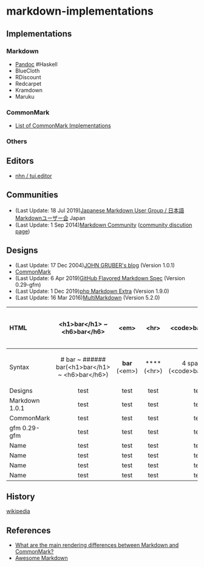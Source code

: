 # markdown-implementations

## Implementations
### Markdown
- [Pandoc](https://github.com/jgm/pandoc) #Haskell
- BlueCloth
- RDiscount
- Redcarpet
- Kramdown
- Maruku

### CommonMark
- [List of CommonMark Implementations](https://github.com/commonmark/commonmark-spec/wiki/List-of-CommonMark-Implementations)

### Others

## Editors
- [nhn / tui.editor](https://github.com/nhn/tui.editor)

## Communities
- (Last Update: 18 Jul 2019)[Japanese Markdown User Group / 日本語Markdownユーザー会](https://www.markdown.jp/en/) Japan
- (Last Update: 1 Sep 2014)[Markdown Community](https://markdown.github.io) ([community discution page](https://talk.commonmark.org))

## Designs
- (Last Update: 17 Dec 2004)[JOHN GRUBER's blog](https://daringfireball.net/projects/markdown/) (Version 1.0.1)
- [CommonMark](https://commonmark.org)
- (Last Update: 6 Apr 2019)[GitHub Flavored Markdown Spec](https://github.github.com/gfm/) (Version 0.29-gfm)
- (Last Update: 1 Dec 2019)[php Markdown Extra](https://github.com/michelf/php-markdown) (Version 1.9.0)
- (Last Update: 16 Mar 2016)[MultiMarkdown](https://fletcherpenney.net/multimarkdown/) (Version 5.2.0)

|    HTML      |  \<h1>bar\</h1> ~ \<h6>bar\</h6>                     | \<em>          | \<hr>       |  \<code>bar\</code>                | \<blockquote> \<p>bar\<p> \<blockquote>          | \<ul>\<li> Foo \</li>\</ul>      |
|:--           |:--:                                                  |:--:            |:--:         |:--:                                |:--:                                              |:--:                              |
|    Syntax    |  # bar ~ ###### bar(\<h1>bar\</h1> ~ \<h6>bar\</h6>) | **bar** (\<em>)| **** (\<hr>)|  4 space bar (\<code>bar\</code>)  | > bar (\<blockquote> \<p>bar\<p> \<blockquote>)  | - Foo (<ul> <li>Foo</li> </ul>)  |
|    Designs   |test                                                  |test            |test         |test                                |test                                              |test                              |
|Markdown 1.0.1|test                                                  |test            |test         |test                                |test                                              |test                              |
|CommonMark    |test                                                  |test            |test         |test                                |test                                              |test                              |
|gfm 0.29-gfm  |test                                                  |test            |test         |test                                |test                                              |test                              |
|    Name      |test                                                  |test            |test         |test                                |test                                              |test                              |
|    Name      |test                                                  |test            |test         |test                                |test                                              |test                              |
|    Name      |test                                                  |test            |test         |test                                |test                                              |test                              |
|    Name      |test                                                  |test            |test         |test                                |test                                              |test                              |

## History
[wikipedia](https://en.wikipedia.org/wiki/Markdown#History)

## References
- [What are the main rendering differences between Markdown and CommonMark?](https://help.apiary.io/faq/commonmark/)
- [Awesome Markdown](https://project-awesome.org/BubuAnabelas/awesome-markdown)

